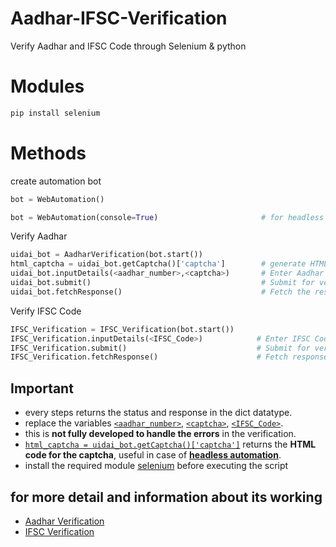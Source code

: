 # Aadhar-IFSC-Verification
Verify Aadhar and IFSC Code through Selenium & python
# Modules
```bash
pip install selenium
```
# Methods
create automation bot
```python
bot = WebAutomation()
```
```python
bot = WebAutomation(console=True)                       # for headless automation without opening the browser window
```
Verify Aadhar
```python
uidai_bot = AadharVerification(bot.start())
html_captcha = uidai_bot.getCaptcha()['captcha']        # generate HTML code for Captcha 
uidai_bot.inputDetails(<aadhar_number>,<captcha>)       # Enter Aadhar Number, Captcha Code respectively
uidai_bot.submit()                                      # Submit for verification
uidai_bot.fetchResponse()                               # Fetch the response
```
Verify IFSC Code
```python
IFSC_Verification = IFSC_Verification(bot.start())
IFSC_Verification.inputDetails(<IFSC_Code>)            # Enter IFSC Code for verification
IFSC_Verification.submit()                             # Submit for verification
IFSC_Verification.fetchResponse()                      # Fetch response
```
## Important
- every steps returns the status and response in the dict datatype.
- replace the variables [`<aadhar_number>`](#Methods), [`<captcha>`](#Methods), [`<IFSC_Code>`](#Methods).
- this is **not fully developed to handle the errors** in the verification.
- [`html_captcha = uidai_bot.getCaptcha()['captcha']`](#Methods) returns the **HTML code for the captcha**, useful in case of [**headless automation**](#methods).
- install the required module [selenium](#modules) before executing the script

## for more detail and information about its working
- [Aadhar Verification](https://myaadhaar.uidai.gov.in/check-aadhaar-validity)
- [IFSC Verification](https://ifsc.bankifsccode.com/)
